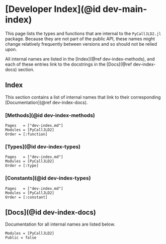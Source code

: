 # [Developer Index](@id dev-main-index)

This page lists the types and functions that are internal to the `PyCallJLD2.jl` package.
Because they are not part of the public API, these names might change relatively frequently between versions and so should not be relied upon.

All internal names are listed in the [Index](@ref dev-index-methods), and each of these entries link to the docstrings in the [Docs](@ref dev-index-docs) section.

## Index

This section contains a list of internal names that link to their corresponding [Documentation](@ref dev-index-docs).

### [Methods](@id dev-index-methods)

```@index
Pages   = ["dev-index.md"]
Modules = [PyCallJLD2]
Order = [:function]
```

### [Types](@id dev-index-types)

```@index
Pages   = ["dev-index.md"]
Modules = [PyCallJLD2]
Order = [:type]
```

### [Constants](@id dev-index-types)

```@index
Pages   = ["dev-index.md"]
Modules = [PyCallJLD2]
Order = [:constant]
```

## [Docs](@id dev-index-docs)

Documentation for all internal names are listed below.

```@autodocs
Modules = [PyCallJLD2]
Public = false
```
